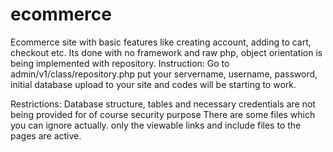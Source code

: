 # ecommerce
Ecommerce site with basic features like creating account, adding to cart, checkout etc. Its done with no framework and raw php, object orientation is being implemented with repository.
Instruction:
  Go to admin/v1/class/repository.php
  put your servername, username, password, initial database
  upload to your site and codes will be starting to work.
 
 Restrictions:
  Database structure, tables and necessary credentials are not being provided for of course security purpose
  There are some files which you can ignore actually. only the viewable links and include files to the pages are active.
